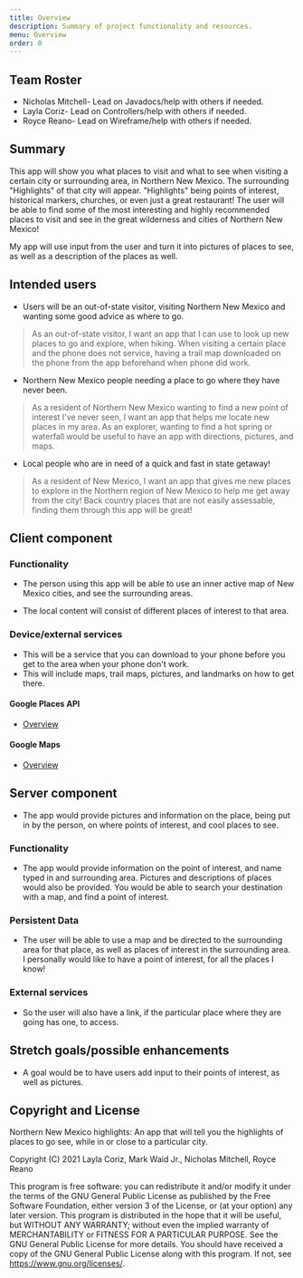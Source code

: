 ```yaml
---
title: Overview
description: Summary of project functionality and resources.
menu: Overview
order: 0
---
```


## Team Roster

* Nicholas Mitchell- Lead on Javadocs/help with others if needed.
* Layla Coriz- Lead on Controllers/help with others if needed.
* Royce Reano- Lead on Wireframe/help with others if needed. 

## Summary

This app will show you what places to visit and what to see when visiting a certain city or surrounding area, in Northern New Mexico.
The surrounding "Highlights" of that city will appear. "Highlights" being points of interest, historical markers, churches,
or even just a great restaurant! The user will be able to find some of the most interesting and highly recommended
places to visit and see in the great wilderness and cities of Northern New Mexico! 

My app will use input from the user and turn it into pictures of places to see, as well as a description of the places as well.


## Intended users

* Users will be an out-of-state visitor, visiting Northern New Mexico and wanting some good advice as where to go.
> As an out-of-state visitor, I want an app that I can use to look up new places to go and explore, when hiking.
> When visiting a certain place and the phone does not service, having a trail map downloaded on the phone from the app beforehand when phone did work.


* Northern New Mexico people needing a place to go where they have never been.
> As a resident of Northern New Mexico wanting to find a new point of interest I've never seen, I want an app that helps me locate new places in my area.
> As an explorer, wanting to find a hot spring or waterfall would be useful to have an app with directions, pictures, and maps.

* Local people who are in need of a quick and fast in state getaway!
> As a resident of New Mexico, I want an app that gives me new places to explore in the Northern region of New Mexico to help me get away from the city! 
> Back country places that are not easily assessable, finding them through this app will be great!  



## Client component

### Functionality

* The person using this app will be able to use an inner active map of New Mexico cities, and see the surrounding areas. 

* The local content will consist of different places of interest to that area. 
    
### Device/external services
* This will be a service that you can download to your phone before you get to the area when your phone don't work.
* This will include maps, trail maps, pictures, and landmarks on how to get there.

#### Google Places API

* [Overview](https://developers.google.com/maps/documentation/places/web-service/overview)

[comment]: <> (* TODO Summarize the functional role of google places API in the application.)

[comment]: <> (* TODO What is the impact on the application if google places API is unavailable.)

#### Google Maps

* [Overview](https://developers.google.com/maps/documentation/android-sdk/overview)

[comment]: <> (* TODO Summarize the functional role of google maps API in the application.)

[comment]: <> (* TODO What is the impact on the application if google maps API is unavailable.)

## Server component

* The app would provide pictures and information on the place, being put in by the person, on where points of interest, and cool places to see.


### Functionality

* The app would provide information on the point of interest, and name typed in and surrounding area. Pictures and descriptions of places would also be provided. 
You would be able to search your destination with a map, and find a point of interest.


### Persistent Data

* The user will be able to use a map and be directed to the surrounding area for that place, as well as places of interest in the surrounding area.
I personally would like to have a point of interest, for all the places I know! 

### External services

* So the user will also have a link, if the particular place where they are going has one, to access.
    
## Stretch goals/possible enhancements

* A goal would be to have users add input to their points of interest, as well as pictures.


## Copyright and License

Northern New Mexico highlights: An app that will tell you the highlights of places to go see,
while in or close to a particular city.

Copyright (C) 2021  Layla Coriz, Mark Waid Jr., Nicholas Mitchell, Royce Reano

This program is free software: you can redistribute it and/or modify
it under the terms of the GNU General Public License as published by
the Free Software Foundation, either version 3 of the License, or
(at your option) any later version.
This program is distributed in the hope that it will be useful,
but WITHOUT ANY WARRANTY; without even the implied warranty of
MERCHANTABILITY or FITNESS FOR A PARTICULAR PURPOSE.  See the
GNU General Public License for more details.
You should have received a copy of the GNU General Public License
along with this program.  If not, see <https://www.gnu.org/licenses/>.